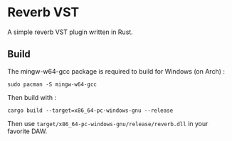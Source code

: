 # Reverb VST

A simple reverb VST plugin written in Rust.

## Build

The mingw-w64-gcc package is required to build for Windows (on Arch) :

    sudo pacman -S mingw-w64-gcc

Then build with :

    cargo build --target=x86_64-pc-windows-gnu --release

Then use `target/x86_64-pc-windows-gnu/release/reverb.dll` in your favorite
DAW.
